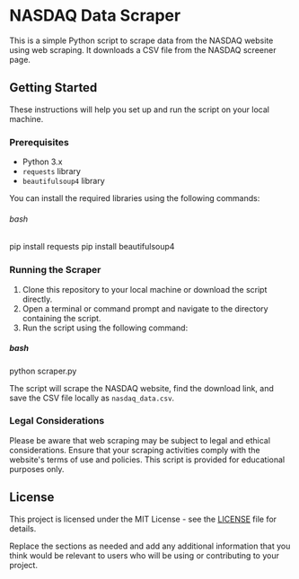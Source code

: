 
# NASDAQ Data Scraper

This is a simple Python script to scrape data from the NASDAQ website using web scraping. It downloads a CSV file from the NASDAQ screener page.

## Getting Started

These instructions will help you set up and run the script on your local machine.

### Prerequisites

- Python 3.x
- `requests` library
- `beautifulsoup4` library

You can install the required libraries using the following commands:

###### bash
pip install requests
pip install beautifulsoup4

### Running the Scraper

1. Clone this repository to your local machine or download the script directly.
2. Open a terminal or command prompt and navigate to the directory containing the script.
3. Run the script using the following command:

##### bash
   python scraper.py

   The script will scrape the NASDAQ website, find the download link, and save the CSV file locally as `nasdaq_data.csv`.

### Legal Considerations

Please be aware that web scraping may be subject to legal and ethical considerations. Ensure that your scraping activities comply with the website's terms of use and policies. This script is provided for educational purposes only.

## License

This project is licensed under the MIT License - see the [LICENSE](LICENSE) file for details.


Replace the sections as needed and add any additional information that you think would be relevant to users who will be using or contributing to your project.